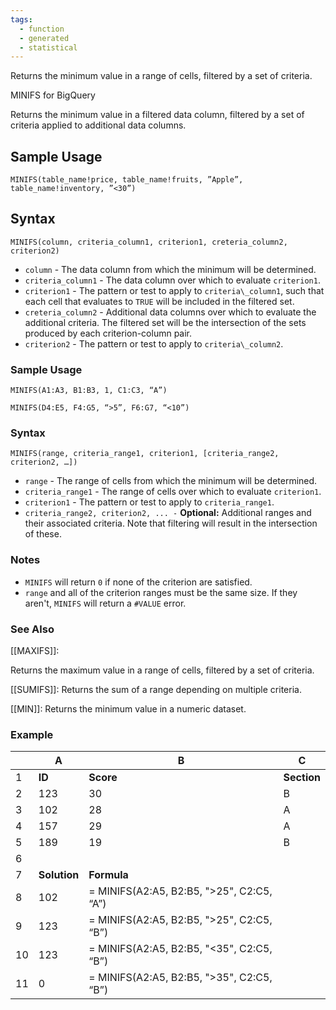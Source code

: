 ```yaml
---
tags:
  - function
  - generated
  - statistical
---
```


Returns the minimum value in a range of cells, filtered by a set of criteria.

MINIFS for BigQuery

Returns the minimum value in a filtered data column, filtered by a set of criteria applied to additional data columns.

Sample Usage
------------

`MINIFS(table_name!price, table_name!fruits, ”Apple”, table_name!inventory, ”<30”)`

Syntax
------

`MINIFS(column, criteria_column1, criterion1, creteria_column2, criterion2)`

* `column` - The data column from which the minimum will be determined.
* `criteria_column1` - The data column over which to evaluate `criterion1`.
* `criterion1` - The pattern or test to apply to `criteria\_column1`, such that each cell that evaluates to `TRUE` will be included in the filtered set.
* `creteria_column2` - Additional data columns over which to evaluate the additional criteria. The filtered set will be the intersection of the sets produced by each criterion-column pair.
* `criterion2` - The pattern or test to apply to `criteria\_column2`.

### Sample Usage

`MINIFS(A1:A3, B1:B3, 1, C1:C3, “A”)`

`MINIFS(D4:E5, F4:G5, “>5”, F6:G7, “<10”)`

### Syntax

`MINIFS(range, criteria_range1, criterion1, [criteria_range2, criterion2, …])`

* `range` - The range of cells from which the minimum will be determined.
* `criteria_range1` - The range of cells over which to evaluate `criterion1`.
* `criterion1` - The pattern or test to apply to `criteria_range1`.
* `criteria_range2, criterion2, ... -` **Optional:** Additional ranges and their associated criteria. Note that filtering will result in the intersection of these.

### Notes

* `MINIFS` will return `0` if none of the criterion are satisfied.
* `range` and all of the criterion ranges must be the same size. If they aren't, `MINIFS` will return a `#VALUE` error.

### See Also

[[MAXIFS]]:

Returns the maximum value in a range of cells, filtered by a set of criteria.

[[SUMIFS]]: Returns the sum of a range depending on multiple criteria.

[[MIN]]: Returns the minimum value in a numeric dataset.

### Example

|  | A | B | C |
| --- | --- | --- | --- |
| 1 | **ID** | **Score** | **Section** |
| 2 | 123 | 30 | B |
| 3 | 102 | 28 | A |
| 4 | 157 | 29 | A |
| 5 | 189 | 19 | B |
| 6 |  |  |  |
| 7 | **Solution** | **Formula** | |
| 8 | 102 | = MINIFS(A2:A5, B2:B5, ">25", C2:C5, “A”) | |
| 9 | 123 | = MINIFS(A2:A5, B2:B5, ">25", C2:C5, “B”) | |
| 10 | 123 | = MINIFS(A2:A5, B2:B5, "<35", C2:C5, “B”) | |
| 11 | 0 | = MINIFS(A2:A5, B2:B5, ">35", C2:C5, “B”) | |